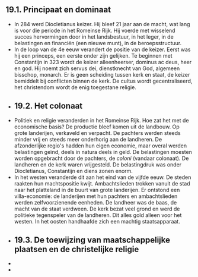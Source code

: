 ## 19.1. Principaat en dominaat
- In 284 werd Diocletianus keizer. Hij bleef 21 jaar aan de macht, wat lang is voor die periode in het Romeinse Rijk. Hij voerde met wisselend succes hervormingen door in het landsbestuur, in het leger, in de belastingen en financiën (een nieuwe munt), in de beroepsstructuur.
- In de loop van de 4e eeuw verandert de positie van de keizer. Eerst was hij een princeps, een eerste onder zijn gelijken. Te beginnen met Constantijn in 323 wordt de keizer alleenheerser, dominus ac deus, heer en god. Hij noemt zich servus dei, dienstknecht van God, algemeen bisschop, monarch. Er is geen scheiding tussen kerk en staat, de keizer bemiddelt bij conflicten binnen de kerk. De cultus wordt gecentraliseerd, het christendom wordt de enig toegestane religie.
- ## 19.2. Het colonaat
- Politiek en religie veranderden in het Romeinse Rijk. Hoe zat het met de economische basis? De productie bleef komen uit de landbouw. Op grote landerijen, verkaveld en verpacht. De pachters werden steeds minder vrij en steeds meer onderhorig aan de landheren. De afzonderlijke regio's hadden hun eigen economie, maar overal werden belastingen geïnd, deels in natura deels in geld. De belastingen moesten worden opgebracht door de pachters, de _coloni_ (vandaar colonaat). De landheren en de kerk waren vrijgesteld. De belastingdruk was onder Diocletianus, Constantijn en diens zonen enorm.
- In het westen veranderde dit aan het eind van de vijfde eeuw. De steden raakten hun machtspositie kwijt. Ambachtslieden trokken vanuit de stad naar het platteland in de buurt van grote landerijen. Er ontstond een villa-economie: de landerijen met hun pachters en ambachtslieden werden zelfvoorzienende eenheden. De landheer was de baas, de macht van de staat verdween. De kerk bezat veel grond en werd de politieke tegenspeler van de landheren. Dit alles gold alleen voor het westen. In het oosten handhaafde zich een machtig staatsapparaat.
- ## 19.3. De toewijzing van maatschappelijke plaatsen en de christelijke religie
-
-